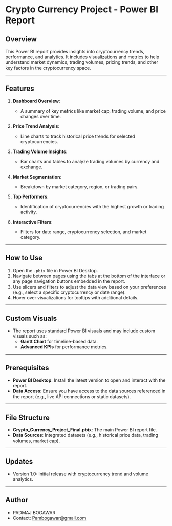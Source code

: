 
# **Crypto Currency Project - Power BI Report**

## **Overview**
This Power BI report provides insights into cryptocurrency trends, performance, and analytics. It includes visualizations and metrics to help understand market dynamics, trading volumes, pricing trends, and other key factors in the cryptocurrency space.

---

## **Features**
1. **Dashboard Overview**:  
   - A summary of key metrics like market cap, trading volume, and price changes over time.

2. **Price Trend Analysis**:  
   - Line charts to track historical price trends for selected cryptocurrencies.

3. **Trading Volume Insights**:  
   - Bar charts and tables to analyze trading volumes by currency and exchange.

4. **Market Segmentation**:  
   - Breakdown by market category, region, or trading pairs.

5. **Top Performers**:  
   - Identification of cryptocurrencies with the highest growth or trading activity.

6. **Interactive Filters**:  
   - Filters for date range, cryptocurrency selection, and market category.

---

## **How to Use**
1. Open the `.pbix` file in Power BI Desktop.
2. Navigate between pages using the tabs at the bottom of the interface or any page navigation buttons embedded in the report.
3. Use slicers and filters to adjust the data view based on your preferences (e.g., select a specific cryptocurrency or date range).
4. Hover over visualizations for tooltips with additional details.

---

## **Custom Visuals**
- The report uses standard Power BI visuals and may include custom visuals such as:
  - **Gantt Chart** for timeline-based data.
  - **Advanced KPIs** for performance metrics.

---

## **Prerequisites**
- **Power BI Desktop**: Install the latest version to open and interact with the report.
- **Data Access**: Ensure you have access to the data sources referenced in the report (e.g., live API connections or static datasets).

---

## **File Structure**
- **Crypto_Currency_Project_Final.pbix**: The main Power BI report file.
- **Data Sources**: Integrated datasets (e.g., historical price data, trading volumes, market cap).

---

## **Updates**
- Version 1.0: Initial release with cryptocurrency trend and volume analytics.

---

## **Author**
- PADMAJ BOGAWAR
- Contact: Pambogawar@gmail.com

 

